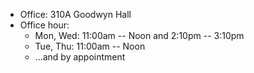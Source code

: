 * Office: 310A Goodwyn Hall
* Office hour:
  * Mon, Wed: 11:00am -- Noon and 2:10pm -- 3:10pm
  * Tue, Thu: 11:00am -- Noon
  * ...and by appointment

